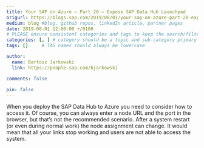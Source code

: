 ```yaml
---
title: Your SAP on Azure – Part 20 – Expose SAP Data Hub Launchpad
origurl: https://blogs.sap.com/2019/08/01/your-sap-on-azure-part-20-expose-sap-data-hub-launchpad/
medium: blog #blog, github repos, linkedIn article, partner pages
date: 2019-08-01 12:00:00 +/0100
# PLEASE ensure consistent categories and tags to keep the search/filtering meaningful!
categories: [, ] # category should be a topic and sub-category primary product
tags: []     # TAG names should always be lowercase

author:
  name: Bartosz Jarkowski
  link: https://people.sap.com/bjarkowski

comments: false

pin: false
---
```

When you deploy the SAP Data Hub to Azure you need to consider how to access it. Of course, you can always enter a node URL and the port in the browser, but that’s not the recommended scenario. After a system restart (or even during normal work) the node assignment can change. It would mean that all your links stop working and users are not able to access the system.
